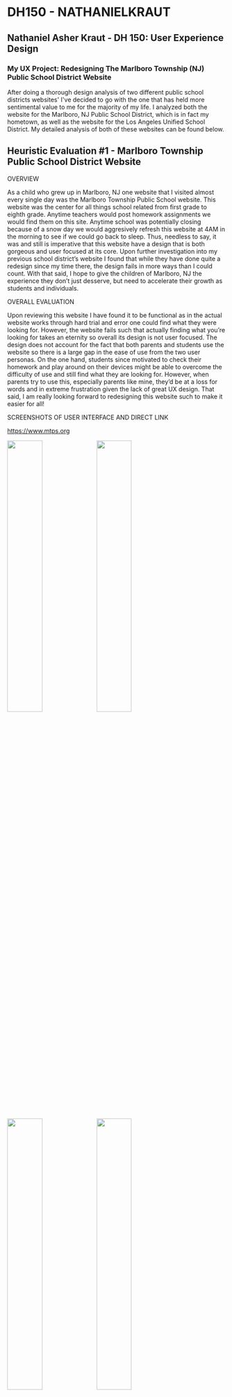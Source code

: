 # DH150 - NATHANIELKRAUT

## Nathaniel Asher Kraut - DH 150: User Experience Design

### My UX Project: Redesigning The Marlboro Township (NJ) Public School District Website

After doing a thorough design analysis of two different public school districts websites' I've decided to go with the one that has held more sentimental value to me for the majority of my life. I analyzed both the website for the Marlboro, NJ Public School District, which is in fact my hometown, as well as the website for the Los Angeles Unified School District. My detailed analysis of both of these websites can be found below. 

## Heuristic Evaluation #1 - Marlboro Township Public School District Website 

OVERVIEW 

As a child who grew up in Marlboro, NJ one website that I visited almost every single day was the Marlboro Township Public School website. This website was the center for all things school related from first grade to eighth grade. Anytime teachers would post homework assignments we would find them on this site. Anytime school was potentially closing because of a snow day we would aggresively refresh this website at 4AM in the morning to see if we could go back to sleep. Thus, needless to say, it was and still is imperative that this website have a design that is both gorgeous and user focused at its core. Upon further investigation into my previous school district’s website I found that while they have done quite a redesign since my time there, the design fails in more ways than I could count. With that said, I hope to give the children of Marlboro, NJ the experience they don’t just desserve, but need to accelerate their growth as students and individuals. 

OVERALL EVALUATION

Upon reviewing this website I have found it to be functional as in the actual website works through hard trial and error one could find what they were looking for.  However, the website fails such that actually finding what you’re looking for takes an eternity so overall its design is not user focused. The design does not account for the fact that both parents and students use the website so there is a large gap in the ease of use from the two user personas. On the one hand, students since motivated to check their homework and play around on their devices might be able to overcome the difficulty of use and still find what they are looking for. However, when parents try to use this, especially parents like mine, they’d be at a loss for words and in extreme frustration given the lack of great UX design. That said, I am really looking forward to redesigning this website such to make it easier for all!

SCREENSHOTS OF USER INTERFACE AND DIRECT LINK

https://www.mtps.org

<img src="./MTPS_UI_1.png" width = "40%"> <img src="./MTPS_UI_2.png" width = "40%"> 
<img src="./MTPS_UI_3.png" width = "40%"> <img src="./MTPS_UI_4.png" width = "40%">
<img src="./MTPS_UI_5.png" width = "40%">

1. Visibility of System Status

This heuristic deals with the idea that the website, mobile application, or product in general should always give the user a look into what is currently happening on the application/website within a reasonable amount of time. Thus, great visibility of system status will allow the user to know where they are in the application in real-time and never leave the user in a state of confusion or limbo. 

The website of choice maintains a poor visibility of system status throughout its use and thus violates this heuristic. If you select an option using the top menu and arrive at the page it does not change its status as shown in the screenshots below. In the example screenshots I expected see to see option I choose highlighted to tell me which page of the website I was on but, instead it remains the same. Simply inverting the colors of the option selected could alleviate this problem allowing users to see into what’s happening and where they are in the website. 

2. Match Between the System and the Real World

This heuristic deals with the idea that the completed product should use the same language, gestures, concepts, etc. that the user is faimiliar with. That said, the system should follow the same real-world conventions such that the user does not have to guess as to what certain items on the screen mean. 

The website of choice does in fact abide by this design heuristic. When selecting an option on the top line I would expect the sub-options to be displayed below as they would be across the other platforms I’ve used in the real world. Additionally, the words are relatively clear and intuitive. For example, when I read the words “Coronavirus (COVID-19) Information” I know that just like when I watch news channels, this will include all news related to this topic. 

3. User Control and Freedom

This heuristic deals with the idea that it is common for a user to choose an option by mistake and the system should offer them a way to undo or redo their selection. 

The website of choice fails miserably here and violates the heuristic of user control and freedom. When I press on the district calendar for 2019-2020 it takes me to a pdf screen with no top options bar or any method of returning to the previous page. The only way to return and undo my mistake is by using my browser’s feature. A way around this would be to embed the pdf viewer within the exsisting UI design so that users will have the appearance of being within the same system and not feel like they can not undo their action. 

4. Consistency and Standards

This heuristic deals with the idea that the fonts, styles, borders, sizes, etc. should all follow some consistent trend. Users shouldn’t be left guessing whether or not a different color means something different due to a lack of uniformity. 

The website of choice fails miserably in this heuristic of consistency and standards as well. When hovering over buttons nearly every single button has a different highlight color which is extremely confusing for the user. When using the website I have no idea which color represents the hover and which is just asthetic. In the screenshots below you can see a black cover for hover recognition as well as yellow and blue. Standardizing this hovering color would make it much more seamless. 

5. Error Prevention

This heuristic deals with the idea that systems not only should have clear, concise error messages that users can understand but, great systems prevent the errors from occuring in the first place. This is typically done through a confirmation page for major actions or common mistake points and/or a check for conditions. 

The school district’s website violates this heuristic of error prevention in that it does not do a great job in preventing the user from making major mistakes. If we look at the same situation of going to the district calendar we are not given the option to confirm this selection or realize its severity. Going to the district calendar takes us completely outside the interface of the website and thus, this is considered a major action and a confirmation page should appear for the user so they could prevent doing so if desired. Instead we are directed straight to the page and unfortunately are left in a state of uncertainty. 

6. Recognition Rather Than Recall 

This heuristic deals with the idea that systems should minize the amount of knowledge a user needs to memorize. Users should be prompted with choices and just have to select which choices they prefer. As little memory from the user as possible is preferred for ease of use purposes.

The school district’s website violates this heuristic of favoring recognition over recall quite a few times. One of the biggest design flaws I noticed in regards to this was the fact that the main menu options were not clear enough whatsoever. If user’s wanted to access the calendar of events they would have to previously have memorized the fact that this falls under the “district” option instead of perhaps a much clearer option such as Schedule. 

7. Flexibility and Efficiency of Use

This heuristic deals with the idea that great systems should allow for experienced users to move ahead via shortcuts called accelerators. Advanced users should not have to take the rudimentary route of completing actions as someone who was using the application for the first time. 

This website does not fair well at all in terms of flexibility and efficiency of use and violates this heuristic. If you were an experienced user and wanted to quickly sign-in to your account you would have to manually scroll all the way to the bottom of the page and find the link to do so as pictured below. Instead, there should be an extremely visible accelerator at the top right or left corner of the screen so experienced users do not have to do any navigating for use. This would also not slow down first time users whatsoever. 

8. Aesthetic and Minimalist Design 

This heuristic deals with the idea that information conveyed on the screen should as direct as possible. Anything extra is distracting to the user. 

The website of choosing once again violates this crucial design heuristic of minimalist design. The website is absolutely flooded with options to choose from with what seems like no consolidation whatsoever. For example, under the district heading there are three different suboptions with a calendar reference. It would be so much easier and more visually appealing if there were to just be one calendar option and then have users select from there. Instead these all appear at the same time and clutter the screen as shown. 

9. Help Users Recognize, Diagnose, and Recover From Errors

This heuristic deals with the idea that error messages should be expressed in plain language without any sort of abstract computer code. Users should be able to understand the mistake they made clearly so they can easily correct it. Great systems will also propose a solution on the spot. 

The school district’s website does in fact abide by the heuristic of allowing users to easily recognize, diagnose, and recover from their errors. When attempting to login to a student’s account if their login credentials are incorrect there is a very clear error message displayed at the top of the screen stating the user has entered an incorrect password and/or email. This is done well as it tells the user almost exactly what to fix in order to succeed in their use. 

10. Help and Documentation

This heuristic deals with the idea that it is sometimes necesarry to offer help and documentation to users so they know how to use the system in the event they are confused. This instructional information should be extremely clear, concise, and easy to navigate such that users do not have to read the entire documentation. 

The school district’s website violates this heuristic of help and documentation. While it is not as severe as some of the other design heuristic violates mentioned previously since there is in fact a search bar the top of the screen, there is still a clear violation. There is not searchable help button or even an easy FAQ list. This should for sure be an added option to the unorganized, cluttered heading bar. 
